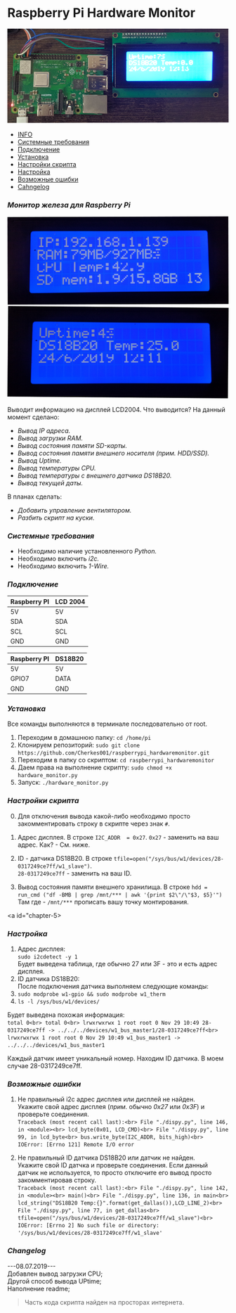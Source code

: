 # Raspberry Pi Hardware Monitor
![PROJECT PHOTO](https://github.com/Cherkes001/raspberrypi_hardwaremonitor/blob/master/pics/0.png)

* [INFO](#chapter-0)
* [Системные требования](#chapter-1)
* [Подключение](#chapter-2)
* [Установка](#chapter-3)
* [Настройки скрипта](#chapter-4)
* [Настройка](#chapter-5)
* [Возможные ошибки](#chapter-6)
* [Cahngelog](#chapter-7)

<a id="chapter-0"></a>

### *Монитор железа для Raspberry Pi*

![PIC0](https://github.com/Cherkes001/raspberrypi_hardwaremonitor/blob/master/pics/1.png)
![PIC1](https://github.com/Cherkes001/raspberrypi_hardwaremonitor/blob/master/pics/2.png)

Выводит информацию на дисплей LCD2004.
Что выводится?
На данный момент сделано:
 - *Вывод IP адреса.*
 - *Вывод загрузки RAM.*
 - *Вывод состояния памяти SD-карты.*
 - *Вывод состояния памяти внешнего носителя (прим. HDD/SSD).*
 - *Вывод Uptime.*
 - *Вывод температуры CPU.*
 - *Вывод температуры с внешнего датчика DS18B20.*
 - *Вывод текущей даты.*

В планах сделать:
 - *Добавить управление вентилятором.*
 - *Разбить скрипт на куски.*

 <a id="chapter-1"></a>

 ### *Системные требования*
 * Необходимо наличие установленного *Python.*
 * Необходимо включить *i2c.*
 * Необходимо включить *1-Wire.*

<a id="chapter-2"></a>

### *Подключение*
Raspberry PI  | LCD 2004
------------- | -------------
         5V   |   5V
         SDA  |   SDA
         SCL  |   SCL
         GND  |   GND

Raspberry PI  | DS18B20
------------- | -------------
         5V   |   5V
       GPIO7  |   DATA
         GND  |   GND

<a id="chapter-3"></a>

### *Установка*
Все команды выполняются в терминале последовательно от root.
1) Переходим в домашнюю папку:
`cd /home/pi`
2) Клонируем репозиторий:
`sudo git clone https://github.com/Cherkes001/raspberrypi_hardwaremonitor.git`
3) Переходим в папку со скриптом:
`cd raspberrypi_hardwaremonitor`
4) Даем права на выполнение скрипту:
`sudo chmod +x hardware_monitor.py`
5) Запуск:
`./hardware_monitor.py`

<a id="chapter-4"></a>

### *Настройки скрипта*
0. Для отключения вывода какой-либо необходимо просто закомментировать строку в скрипте через знак `#`.

1. Адрес дисплея.
В строке `I2C_ADDR  = 0x27`.
`0x27` - заменить на ваш адрес.
Как? - См. ниже.

2. ID - датчика DS18B20.
В строке `tfile=open("/sys/bus/w1/devices/28-0317249ce7ff/w1_slave")`.<br>
`28-0317249ce7ff` - заменить на ваш ID.

3. Вывод состояния памяти внешнего хранилища.
В строке `hdd = run_cmd ("df -BMB | grep /mnt/*** | awk '{print $2\"/\"$3, $5}'")`<br>
Там где - `/mnt/***` прописать вашу точку монтирования.

<a id="chapter-5></a>

### *Настройка*
1. Адрес дисплея:<br>
`sudo i2cdetect -y 1`<br>
Будет выведена таблица, где обычно 27 или 3F - это и есть адрес дисплея. <br>
2. ID датчика DS18B20:<br>
После подключения датчика выполняем следующие команды:<br>
1. `sudo modprobe w1-gpio && sudo modprobe w1_therm`<br>
2. `ls -l /sys/bus/w1/devices/`<br>

Будет выведена похожая информация:<br>
`total 0<br>
total 0<br>
lrwxrwxrwx 1 root root 0 Nov 29 10:49 28-0317249ce7ff -> ../../../devices/w1_bus_master1/28-0317249ce7ff<br>
lrwxrwxrwx 1 root root 0 Nov 29 10:49 w1_bus_master1 -> ../../../devices/w1_bus_master1`<br>

Каждый датчик имеет уникальный номер. Находим ID датчика. В моем случае 28-0317249ce7ff.<br>

<a id="chapter-6"></a>

### *Возможные ошибки*
1. Не правильный i2c адрес дисплея или дисплей не найден.<br>
Укажите свой адрес дисплея (*прим.* обычно *0x27* или *0x3F*) и проверьте соединения.<br>
`Traceback (most recent call last):<br>
  File "./dispy.py", line 146, in <module><br>
    lcd_byte(0x01, LCD_CMD)<br>
  File "./dispy.py", line 99, in lcd_byte<br>
    bus.write_byte(I2C_ADDR, bits_high)<br>
IOError: [Errno 121] Remote I/O error`<br>

2. Не правильный ID датчика DS18B20 или датчик не найден.<br>
Укажите свой ID датчка и проверьте соединения. Если данный датчик не используется, то просто отключите его вывод просто закомментировав строку.<br>
`Traceback (most recent call last):<br>
  File "./dispy.py", line 142, in <module><br>
    main()<br>
  File "./dispy.py", line 136, in main<br>
    lcd_string("DS18B20 Temp:{}".format(get_dallas()),LCD_LINE_2)<br>
  File "./dispy.py", line 77, in get_dallas<br>
    tfile=open("/sys/bus/w1/devices/28-0317249ce7ff/w1_slave")<br>
IOError: [Errno 2] No such file or directory: '/sys/bus/w1/devices/28-0317249ce7ff/w1_slave'`<br>

<a id="chapter-7"></a>

### *Changelog*
---08.07.2019---<br>
Добавлен вывод загрузки CPU;<br>
Другой способ вывода UPtime;<br>
Наполнение readme;<br>

> Часть кода скрипта найден на просторах интернета.
